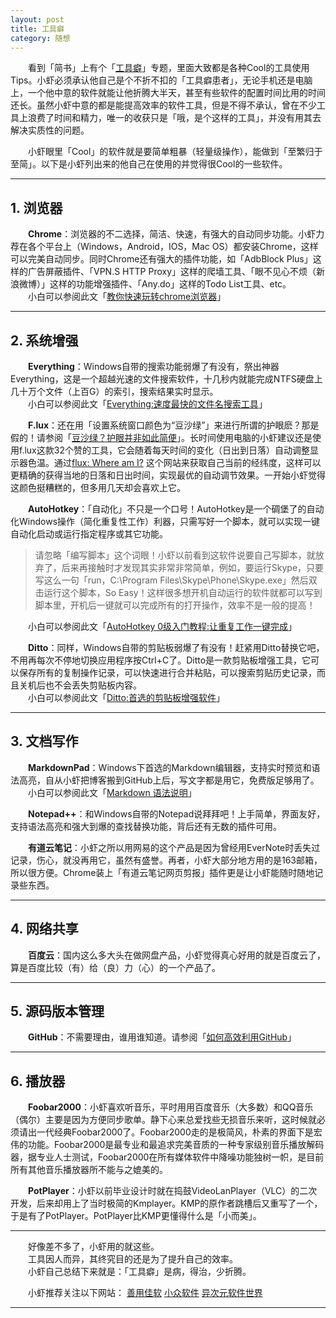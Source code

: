 ```yaml
---
layout: post  
title: 工具癖  
category: 随想  
---
```

&emsp;&emsp;看到「简书」上有个「[工具癖](http://jianshu.io/collection/2mvgxp)」专题，里面大致都是各种Cool的工具使用Tips。小虾必须承认他自己是个不折不扣的「工具癖患者」，无论手机还是电脑上，一个他中意的软件就能让他折腾大半天，甚至有些软件的配置时间比用的时间还长。虽然小虾中意的都是能提高效率的软件工具，但是不得不承认，曾在不少工具上浪费了时间和精力，唯一的收获只是「哦，是个这样的工具」，并没有用其去解决实质性的问题。

&emsp;&emsp;小虾眼里「Cool」的软件就是要简单粗暴（轻量级操作），能做到「至繁归于至简」。以下是小虾列出来的他自己在使用的并觉得很Cool的一些软件。  
- - - 
## 1. 浏览器  
&emsp;&emsp;**Chrome**：浏览器的不二选择，简洁、快速，有强大的自动同步功能。小虾力荐在各个平台上（Windows，Android，IOS，Mac OS）都安装Chrome，这样可以完美自动同步。同时Chrome还有强大的插件功能，如「AdbBlock Plus」这样的广告屏蔽插件、「VPN.S HTTP Proxy」这样的爬墙工具、「眼不见心不烦（新浪微博）」这样的功能增强插件、「Any.do」这样的Todo List工具、etc。  
&emsp;&emsp;小白可以参阅此文「[教你快速玩转chrome浏览器](http://jianshu.io/p/8819496c1c86)」  
- - -
## 2. 系统增强  
&emsp;&emsp;**Everything**：Windows自带的搜索功能弱爆了有没有，祭出神器Everything，这是一个超越光速的文件搜索软件，十几秒内就能完成NTFS硬盘上几十万个文件（上百G）的索引，搜索结果实时显示。  
&emsp;&emsp;小白可以参阅此文「[Everything:速度最快的文件名搜索工具](http://xbeta.info/everything-search-tool.htm)」

&emsp;&emsp;**F.lux**：还在用「设置系统窗口颜色为“豆沙绿”」来进行所谓的护眼麽？那是假的！请参阅「[豆沙绿？护眼并非如此简便](http://www.guokr.com/article/21649/)」。长时间使用电脑的小虾建议还是使用f.lux这款32个赞的工具，它会随着每天时间的变化（日出到日落）自动调整显示器色温。通过[flux: Where am I?](https://justgetflux.com/map.html) 这个网站来获取自己当前的经纬度，这样可以更精确的获得当地的日落和日出时间，实现最优的自动调节效果。一开始小虾觉得这颜色挺糟糕的，但多用几天却会喜欢上它。  

&emsp;&emsp;**AutoHotkey**：「自动化」不只是一个口号！AutoHotkey是一个碉堡了的自动化Windows操作（简化重复性工作）利器，只需写好一个脚本，就可以实现一键自动化启动或运行指定程序或其它功能。  

> 请忽略「编写脚本」这个词眼！小虾以前看到这软件说要自己写脚本，就放弃了，后来再接触时才发现其实非常非常简单，例如，要运行Skype，只要写这么一句「run，C:\Program Files\Skype\Phone\Skype.exe」然后双击运行这个脚本，So Easy！这样很多想开机自动运行的软件就都可以写到脚本里，开机后一键就可以完成所有的打开操作，效率不是一般的提高！  

&emsp;&emsp;小白可以参阅此文「[AutoHotkey 0级入门教程:让重复工作一键完成](http://xbeta.info/autohotkey-guide.htm)」  

&emsp;&emsp;**Ditto**：同样，Windows自带的剪贴板弱爆了有没有！赶紧用Ditto替换它吧，不用再每次不停地切换应用程序按Ctrl+C了。Ditto是一款剪贴板增强工具，它可以保存所有的复制操作记录，可以快速进行合并粘贴，可以搜索剪贴历史记录，而且关机后也不会丢失剪贴板内容。  
&emsp;&emsp;小白可以参阅此文「[Ditto:首选的剪贴板增强软件](http://xbeta.info/ditto.htm)」  

- - -
## 3. 文档写作  
&emsp;&emsp;**MarkdownPad**：Windows下首选的Markdown编辑器，支持实时预览和语法高亮，自从小虾把博客搬到GitHub上后，写文字都是用它，免费版足够用了。  
&emsp;&emsp;小白可以参阅此文「[Markdown 语法说明](http://wowubuntu.com/markdown/)」  

&emsp;&emsp;**Notepad++**：和Windows自带的Notepad说拜拜吧！上手简单，界面友好，支持语法高亮和强大到爆的查找替换功能，背后还有无数的插件可用。

&emsp;&emsp;**有道云笔记**：小虾之所以用网易的这个产品是因为曾经用EverNote时丢失过记录，伤心，就没再用它，虽然有盛誉。再者，小虾大部分地方用的是163邮箱，所以很方便。Chrome装上「有道云笔记网页剪报」插件更是让小虾能随时随地记录些东西。
- - -
## 4. 网络共享
&emsp;&emsp;**百度云**：国内这么多大头在做网盘产品，小虾觉得真心好用的就是百度云了，算是百度比较（有）给（良）力（心）的一个产品了。
- - -
## 5. 源码版本管理
&emsp;&emsp;**GitHub**：不需要理由，谁用谁知道。请参阅「[如何高效利用GitHub](http://www.yangzhiping.com/tech/github.html)」
- - -
## 6. 播放器
&emsp;&emsp;**Foobar2000**：小虾喜欢听音乐，平时用用百度音乐（大多数）和QQ音乐（偶尔）主要是因为方便同步歌单。静下心来总爱找些无损音乐来听，这时候就必须请出一代经典Foobar2000了。Foobar2000走的是极简风，朴素的界面下是宏伟的功能。Foobar2000是最专业和最追求完美音质的一种专家级别音乐播放解码器，据专业人士测试，Foobar2000在所有媒体软件中降噪功能独树一帜，是目前所有其他音乐播放器所不能与之媲美的。

&emsp;&emsp;**PotPlayer**：小虾以前毕业设计时就在捣鼓VideoLanPlayer（VLC）的二次开发，后来却用上了当时极简的Kmplayer。KMP的原作者跳槽后又重写了一个，于是有了PotPlayer。PotPlayer比KMP更懂得什么是「小而美」。

- - -
&emsp;&emsp;好像差不多了，小虾用的就这些。  
&emsp;&emsp;工具因人而异，其终究目的还是为了提升自己的效率。  
&emsp;&emsp;小虾自己总结下来就是：「工具癖」是病，得治，少折腾。

&emsp;&emsp;小虾推荐关注以下网站：
[善用佳软](http://xbeta.info/) 
[小众软件](http://www.appinn.com/) 
[异次元软件世界](http://www.iplaysoft.com/‎)
- - -
